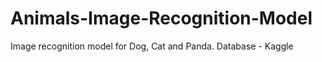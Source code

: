 # Animals-Image-Recognition-Model
Image recognition model for Dog, Cat and Panda. Database - Kaggle
